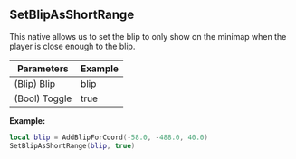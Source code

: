 ## SetBlipAsShortRange
This native allows us to set the blip to only show on the minimap when the player is close enough to the blip.

| Parameters    | Example     |
| -----------   | ----------- |
| (Blip) Blip   | blip        |
| (Bool) Toggle | true        |

**Example:**

```lua
local blip = AddBlipForCoord(-58.0, -488.0, 40.0)
SetBlipAsShortRange(blip, true)
```